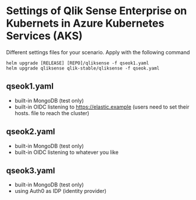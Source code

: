 # Settings of Qlik Sense Enterprise on Kubernets in Azure Kubernetes Services (AKS)

Different settings files for your scenario. Apply with the following command
```
helm upgrade [RELEASE] [REPO]/qliksense -f qseok1.yaml
helm upgrade qliksense qlik-stable/qliksense -f qseok.yaml
```
## qseok1.yaml
 * built-in MongoDB (test only)
  * built-in OIDC listening to https://elastic.example (users need to set their hosts. file to reach the cluster)
## qseok2.yaml
 * built-in MongoDB (test only)
 * built-in OIDC listening to whatever you like 
## qseok3.yaml
 * built-in MongoDB (test only)
 * using Auth0 as IDP (identity provider) 
